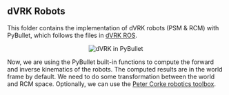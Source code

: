 ## dVRK Robots

This folder contains the implementation of dVRK robots (PSM & RCM) with PyBullet, which follows the files in [dVRK ROS](https://github.com/jhu-dvrk/dvrk-ros/tree/master/dvrk_python).

<p align="center">
   <img src="../../resources/img/sim_dVRK.jpg" alt="dVRK in PyBullet"/>
</p>

Now, we are using the PyBullet built-in functions to compute the forward and inverse kinematics of the robots.
The computed results are in the world frame by default.
We need to do some transformation between the world and RCM space.
Optionally, we can use the [Peter Corke robotics toolbox](https://github.com/petercorke/robotics-toolbox-python).